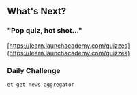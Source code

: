 ## What's Next?

### "Pop quiz, hot shot..."

[https://learn.launchacademy.com/quizzes](https://learn.launchacademy.com/quizzes)

### Daily Challenge

`et get news-aggregator`
